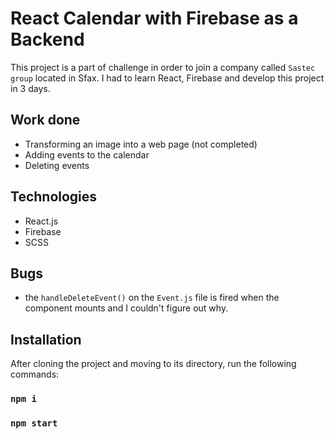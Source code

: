 # React Calendar with Firebase as a Backend

This project is a part of challenge in order to join a company called `Sastec group` located in Sfax. I had to learn React, Firebase and develop this project in 3 days.

## Work done

- Transforming an image into a web page (not completed)
- Adding events to the calendar
- Deleting events

## Technologies

- React.js
- Firebase
- SCSS

## Bugs

- the `handleDeleteEvent()` on the `Event.js` file is fired when the component mounts and I couldn't figure out why.

## Installation

After cloning the project and moving to its directory, run the following commands:

### `npm i`

### `npm start`
